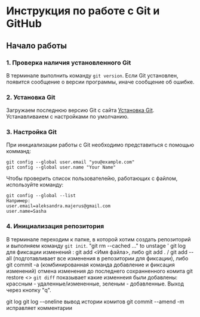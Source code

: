 # Инструкция по работе с Git и GitHub
## Начало работы
### 1. Проверка наличия установленного Git
В терминале выполнить команду `git version`. Если Git установлен, появится сообщение о версии программы, иначе сообщение об ошибке.
### 2. Установка Git
Загружаем последнюю версию Git с сайта [Установка Git](https://git-scm.com/downloads). Устанавливаием с настройками по умолчанию.
### 3. Настройка Git
При инициализации работы с Git необходимо представиться с помощью комманд: 
 ```
 git config --global user.email "you@example.com"
git config --global user.name "Your Name"
```
Чтобы проверить список пользователейю, работающих с файлом, используйте команду:
```
git config --global --list
Например:
user.email=aleksandra.majerus@gmail.com
user.name=Sasha
```
### 4. Инициализация репозитория
В терминале переходим к папке, в которой хотим создать репозиторий и выполняем команду `git init`.
"git rm --cached <file>..." to unstage 
' git log
для фиксации изменений :
git add <Имя файла>, либо git add . / git add --all (подготавливает все изменения в репозитории для фиксации), либо git commit -a (комбинированная команда добавление и фиксация изменений)
отмена изменения до последнего сохранненного комита git restore <>
`git diff` показывает какие изменнеия были добавлены: крассным - удаленные/измененные, зеленым - добавленные. Выход через кнопку "q".

git log
git log --oneline вывод истории комитов
git commit --amend -m исправляет комментарии